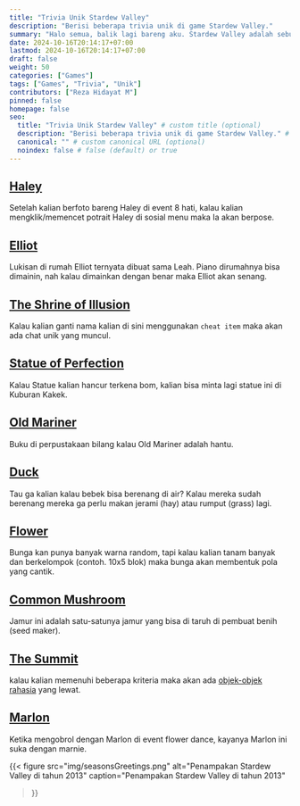 ```yaml
---
title: "Trivia Unik Stardew Valley"
description: "Berisi beberapa trivia unik di game Stardew Valley."
summary: "Halo semua, balik lagi bareng aku. Stardew Valley adalah sebuah game yang dibuat oleh seorang developer antusias ConcernedApe. Karena aku gabut jadi aku mau share ke kalian beberapa Trivia unik menurutku di game Stardew Valley."
date: 2024-10-16T20:14:17+07:00
lastmod: 2024-10-16T20:14:17+07:00
draft: false
weight: 50
categories: ["Games"]
tags: ["Games", "Trivia", "Unik"]
contributors: ["Reza Hidayat M"]
pinned: false
homepage: false
seo:
  title: "Trivia Unik Stardew Valley" # custom title (optional)
  description: "Berisi beberapa trivia unik di game Stardew Valley." # custom description (recommended)
  canonical: "" # custom canonical URL (optional)
  noindex: false # false (default) or true
---
```


## [Haley](https://stardewvalleywiki.com/Haley)
Setelah kalian berfoto bareng Haley di event 8 hati, kalau kalian mengklik/memencet potrait Haley di sosial menu maka Ia akan berpose.

## [Elliot](https://stardewvalleywiki.com/Elliott%27s_Cabin)
Lukisan di rumah Elliot ternyata dibuat sama Leah.
Piano dirumahnya bisa dimainin, nah kalau dimainkan dengan benar maka Elliot akan senang.

## [The Shrine of Illusion](https://stardewvalleywiki.com/The_Shrine_of_Illusions)
Kalau kalian ganti nama kalian di sini menggunakan `cheat item` maka akan ada chat unik yang muncul.

## [Statue of Perfection](https://stardewvalleywiki.com/Statue_Of_Perfection)
Kalau Statue kalian hancur terkena bom, kalian bisa minta lagi statue ini di Kuburan Kakek.

## [Old Mariner](https://stardewvalleywiki.com/Old_Mariner)
Buku di perpustakaan bilang kalau Old Mariner adalah hantu.

## [Duck](https://stardewvalleywiki.com/Duck)
Tau ga kalian kalau bebek bisa berenang di air? Kalau mereka sudah berenang mereka ga perlu makan jerami (hay) atau rumput (grass) lagi.

## [Flower](https://stardewvalleywiki.com/Flowers)
Bunga kan punya banyak warna random, tapi kalau kalian tanam banyak dan berkelompok (contoh. 10x5 blok) maka bunga akan membentuk pola yang cantik.

## [Common Mushroom](https://stardewvalleywiki.com/Common_Mushroom)
Jamur ini adalah satu-satunya jamur yang bisa di taruh di pembuat benih (seed maker).

## [The Summit](https://stardewvalleywiki.com/The_Summit)
kalau kalian memenuhi beberapa kriteria maka akan ada [objek-objek rahasia](https://stardewvalleywiki.com/Secrets#Summit) yang lewat.

## [Marlon](https://stardewvalleywiki.com/Marlon)
Ketika mengobrol dengan Marlon di event flower dance, kayanya Marlon ini suka dengan marnie.

{{< figure
  src="img/seasonsGreetings.png"
  alt="Penampakan Stardew Valley di tahun 2013"
  caption="Penampakan Stardew Valley di tahun 2013"
>}}

